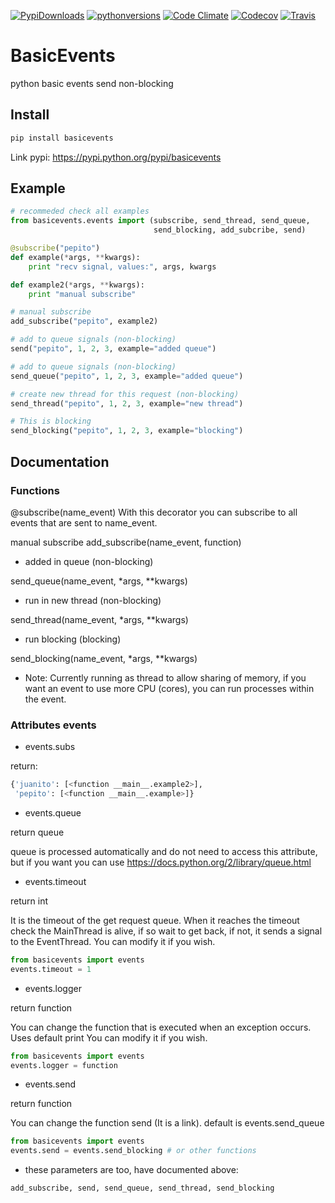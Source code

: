
[![PypiDownloads](https://img.shields.io/pypi/dm/basicevents.svg)](https://pypi.python.org/pypi/basicevents)
[![pythonversions](https://img.shields.io/pypi/pyversions/basicevents.svg)](https://pypi.python.org/pypi/basicevents)
[![Code Climate](https://img.shields.io/codeclimate/github/kianxineki/basicevents.svg)](https://codeclimate.com/github/kianxineki/basicevents)
[![Codecov](https://img.shields.io/codecov/c/github/kianxineki/basicevents.svg)](https://codecov.io/github/kianxineki/basicevents)
[![Travis](https://img.shields.io/travis/kianxineki/basicevents.svg)](https://travis-ci.org/kianxineki/basicevents)


# BasicEvents
python basic events send non-blocking

## Install

```bash
pip install basicevents
```

Link pypi: https://pypi.python.org/pypi/basicevents


## Example

```python
# recommeded check all examples
from basicevents.events import (subscribe, send_thread, send_queue,
                                send_blocking, add_subcribe, send)

@subscribe("pepito")
def example(*args, **kwargs):
    print "recv signal, values:", args, kwargs

def example2(*args, **kwargs):
    print "manual subscribe"

# manual subscribe
add_subscribe("pepito", example2)

# add to queue signals (non-blocking)
send("pepito", 1, 2, 3, example="added queue")

# add to queue signals (non-blocking)
send_queue("pepito", 1, 2, 3, example="added queue")

# create new thread for this request (non-blocking)
send_thread("pepito", 1, 2, 3, example="new thread")

# This is blocking
send_blocking("pepito", 1, 2, 3, example="blocking")
```

## Documentation
### Functions

@subscribe(name_event)
With this decorator you can subscribe to all events that are sent to name_event.

manual subscribe
add_subscribe(name_event, function)

- added in queue (non-blocking)

send_queue(name_event, *args, **kwargs)


- run in new thread (non-blocking)

send_thread(name_event, *args, **kwargs)


- run blocking (blocking)

send_blocking(name_event, *args, **kwargs)



* Note: Currently running as thread to allow sharing of memory, if you want an event to use more CPU (cores), you can run processes within the event.

### Attributes events

- events.subs

return:
```python
{'juanito': [<function __main__.example2>],
 'pepito': [<function __main__.example>]}
```

- events.queue

return queue

queue is processed automatically and do not need to access this attribute, but if you want you can use https://docs.python.org/2/library/queue.html

- events.timeout

return int

It is the timeout of the get request queue.
When it reaches the timeout check the MainThread is alive, if so wait to get back, if not, it sends a signal to the EventThread.
You can modify it if you wish.
```python
from basicevents import events
events.timeout = 1
```

- events.logger

return function

You can change the function that is executed when an exception occurs. Uses default print
You can modify it if you wish.
```python
from basicevents import events
events.logger = function
```


- events.send

return function

You can change the function send (It is a link). default is events.send_queue

```python
from basicevents import events
events.send = events.send_blocking # or other functions
```

- these parameters are too, have documented above:

```python
add_subscribe, send, send_queue, send_thread, send_blocking
```
